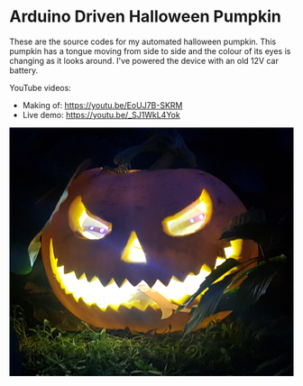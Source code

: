 # Arduino Driven Halloween Pumpkin

These are the source codes for my automated halloween pumpkin.
This pumpkin has a tongue moving from side to side and the colour of its eyes is changing as it looks around.
I've powered the device with an old 12V car battery.

YouTube videos:

 - Making of: https://youtu.be/EoUJ7B-SKRM
 - Live demo: https://youtu.be/_SJ1WkL4Yok

![The pumpkin with its candle light on](HalloweenPumpkin.jpg)

